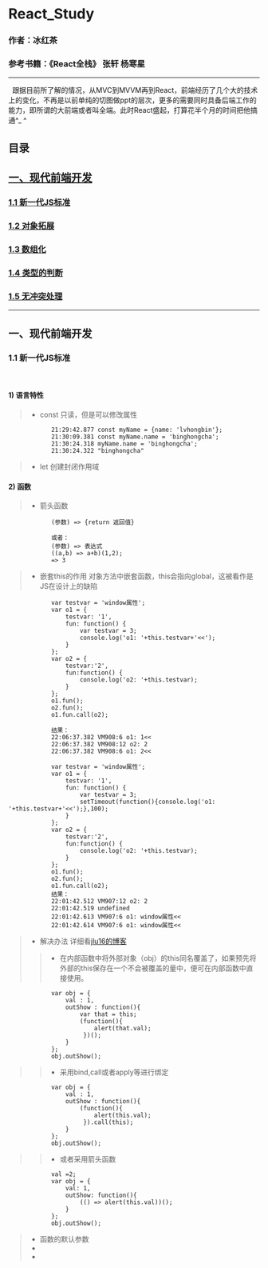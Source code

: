 # React_Study


### 作者：冰红茶  
### 参考书籍：《React全栈》 张轩 杨寒星   

------    



   跟据目前所了解的情况，从MVC到MVVM再到React，前端经历了几个大的技术上的变化，不再是以前单纯的切图做ppt的层次，更多的需要同时具备后端工作的能力，即所谓的大前端或者叫全端。此时React盛起，打算花半个月的时间把他搞通^_ ^
  
## 目录

## [一、现代前端开发](#1)
### [1.1 新一代JS标准](#1.1)
### [1.2 对象拓展](#1.2) 
### [1.3 数组化](#1.3) 
### [1.4 类型的判断](#1.4)
### [1.5 无冲突处理](#1.5)
  
------      
        

<h2 id='1'> 一、现代前端开发</h2>
<h3 id='1.1'>1.1 新一代JS标准</h3>  

#### 1) 语言特性
> - const 只读，但是可以修改属性
        
                21:29:42.877 const myName = {name: 'lvhongbin'};
                21:30:09.381 const myName.name = 'binghongcha';
                21:30:24.318 myName.name = 'binghongcha';
                21:30:24.322 "binghongcha"
> - let 创建封闭作用域
#### 2) 函数 
> - 箭头函数 
        
                (参数) => {return 返回值}

                或者：
                (参数) => 表达式
                ((a,b) => a+b)(1,2);
                => 3

> - 嵌套this的作用 对象方法中嵌套函数，this会指向global，这被看作是JS在设计上的缺陷
        
                var testvar = 'window属性';  
                var o1 = {  
                    testvar: '1',   
                    fun: function() {  
                        var testvar = 3;
                        console.log('o1: '+this.testvar+'<<');  
                    }  
                };  
                var o2 = {  
                    testvar:'2',   
                    fun:function() {  
                        console.log('o2: '+this.testvar);  
                    }  
                };  
                o1.fun();  
                o2.fun(); 
                o1.fun.call(o2);  

                结果：
                22:06:37.382 VM908:6 o1: 1<<
                22:06:37.382 VM908:12 o2: 2
                22:06:37.382 VM908:6 o1: 2<<

                var testvar = 'window属性';  
                var o1 = {  
                    testvar: '1',   
                    fun: function() {  
                        var testvar = 3;
                        setTimeout(function(){console.log('o1: '+this.testvar+'<<');},100);
                    }  
                };  
                var o2 = {  
                    testvar:'2',   
                    fun:function() {  
                        console.log('o2: '+this.testvar);  
                    }  
                };  
                o1.fun();  
                o2.fun(); 
                o1.fun.call(o2); 
                结果： 
                22:01:42.512 VM907:12 o2: 2
                22:01:42.519 undefined
                22:01:42.613 VM907:6 o1: window属性<<
                22:01:42.614 VM907:6 o1: window属性<<
> - 解决办法 详细看[jlu16的博客](https://blog.csdn.net/jlu16/article/details/77727639)
>> - 在内部函数中将外部对象（obj）的this同名覆盖了，如果预先将外部的this保存在一个不会被覆盖的量中，便可在内部函数中直接使用。
        
                var obj = {
                    val : 1,
                    outShow : function(){
                        var that = this;
                        (function(){
                            alert(that.val);
                         })();
                    }
                };
                obj.outShow();
>> - 采用bind,call或者apply等进行绑定
        
                var obj = {
                    val : 1,
                    outShow : function(){
                        (function(){
                            alert(this.val);
                         }).call(this);
                    }
                };
                obj.outShow();
>> - 或者采用箭头函数 
        
                val =2;
                var obj = {
                    val: 1,
                    outShow: function(){
                        (() => alert(this.val))();
                    }
                };
                obj.outShow();
> - 函数的默认参数
> - 
> - 
